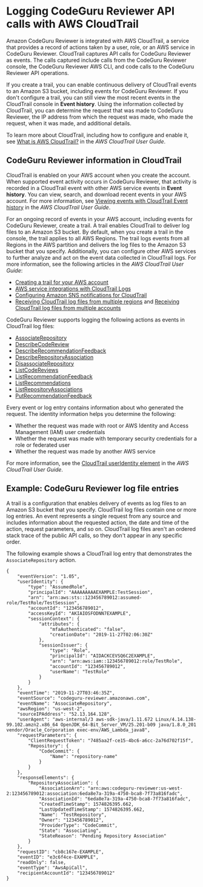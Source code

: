 # Logging CodeGuru Reviewer API calls with AWS CloudTrail<a name="logging-using-cloudtrail"></a>

Amazon CodeGuru Reviewer is integrated with AWS CloudTrail, a service that provides a record of actions taken by a user, role, or an AWS service in CodeGuru Reviewer\. CloudTrail captures API calls for CodeGuru Reviewer as events\. The calls captured include calls from the CodeGuru Reviewer console, the CodeGuru Reviewer AWS CLI, and code calls to the CodeGuru Reviewer API operations\. 

If you create a trail, you can enable continuous delivery of CloudTrail events to an Amazon S3 bucket, including events for CodeGuru Reviewer\. If you don't configure a trail, you can still view the most recent events in the CloudTrail console in **Event history**\. Using the information collected by CloudTrail, you can determine the request that was made to CodeGuru Reviewer, the IP address from which the request was made, who made the request, when it was made, and additional details\. 

To learn more about CloudTrail, including how to configure and enable it, see [What is AWS CloudTrail?](https://docs.aws.amazon.com/awscloudtrail/latest/userguide/cloudtrail-user-guide.html) in the *AWS CloudTrail User Guide*\.

## CodeGuru Reviewer information in CloudTrail<a name="codeguru-reviewer-info-in-cloudtrail"></a>

CloudTrail is enabled on your AWS account when you create the account\. When supported event activity occurs in CodeGuru Reviewer, that activity is recorded in a CloudTrail event with other AWS service events in **Event history**\. You can view, search, and download recent events in your AWS account\. For more information, see [Viewing events with CloudTrail Event history](https://docs.aws.amazon.com/awscloudtrail/latest/userguide/view-cloudtrail-events.html) in the *AWS CloudTrail User Guide*\. 

For an ongoing record of events in your AWS account, including events for CodeGuru Reviewer, create a trail\. A trail enables CloudTrail to deliver log files to an Amazon S3 bucket\. By default, when you create a trail in the console, the trail applies to all AWS Regions\. The trail logs events from all Regions in the AWS partition and delivers the log files to the Amazon S3 bucket that you specify\. Additionally, you can configure other AWS services to further analyze and act on the event data collected in CloudTrail logs\. For more information, see the following articles in the *AWS CloudTrail User Guide*: 
+ [Creating a trail for your AWS account](https://docs.aws.amazon.com/awscloudtrail/latest/userguide/cloudtrail-create-and-update-a-trail.html)
+ [AWS service integrations with CloudTrail Logs](https://docs.aws.amazon.com/awscloudtrail/latest/userguide/cloudtrail-aws-service-specific-topics.html#cloudtrail-aws-service-specific-topics-integrations)
+ [Configuring Amazon SNS notifications for CloudTrail](https://docs.aws.amazon.com/awscloudtrail/latest/userguide/getting_notifications_top_level.html)
+ [Receiving CloudTrail log files from multiple regions](https://docs.aws.amazon.com/awscloudtrail/latest/userguide/receive-cloudtrail-log-files-from-multiple-regions.html) and [Receiving CloudTrail log files from multiple accounts](https://docs.aws.amazon.com/awscloudtrail/latest/userguide/cloudtrail-receive-logs-from-multiple-accounts.html)

CodeGuru Reviewer supports logging the following actions as events in CloudTrail log files:
+ [AssociateRepository](https://docs.aws.amazon.com/codeguru/latest/reviewer-api/API_AssociateRepository.html)
+ [DescribeCodeReview](https://docs.aws.amazon.com/codeguru/latest/reviewer-api/API_DescribeCodeReview.html)
+ [DescribeRecommendationFeedback](https://docs.aws.amazon.com/codeguru/latest/reviewer-api/API_DescribeRecommendationFeedback.html)
+ [DescribeRepositoryAssociation](https://docs.aws.amazon.com/codeguru/latest/reviewer-api/API_DescribeRepositoryAssociation.html)
+ [DisassociateRepository](https://docs.aws.amazon.com/codeguru/latest/reviewer-api/API_DisassociateRepository.html)
+ [ListCodeReviews](https://docs.aws.amazon.com/codeguru/latest/reviewer-api/API_ListCodeReviews.html)
+ [ListRecommendationFeedback](https://docs.aws.amazon.com/codeguru/latest/reviewer-api/API_ListRecommendationFeedback.html)
+ [ListRecommendations](https://docs.aws.amazon.com/codeguru/latest/reviewer-api/API_ListRecommendations.html)
+ [ListRepositoryAssociations](https://docs.aws.amazon.com/codeguru/latest/reviewer-api/API_ListRepositoryAssociations.html)
+ [PutRecommendationFeedback](https://docs.aws.amazon.com/codeguru/latest/reviewer-api/API_PutRecommendationFeedback.html)

Every event or log entry contains information about who generated the request\. The identity information helps you determine the following: 
+ Whether the request was made with root or AWS Identity and Access Management \(IAM\) user credentials
+ Whether the request was made with temporary security credentials for a role or federated user
+ Whether the request was made by another AWS service

For more information, see the [CloudTrail userIdentity element](https://docs.aws.amazon.com/awscloudtrail/latest/userguide/cloudtrail-event-reference-user-identity.html) in the *AWS CloudTrail User Guide*\.

## Example: CodeGuru Reviewer log file entries<a name="understanding-codeguru-reviewer-entries"></a>

A trail is a configuration that enables delivery of events as log files to an Amazon S3 bucket that you specify\. CloudTrail log files contain one or more log entries\. An event represents a single request from any source and includes information about the requested action, the date and time of the action, request parameters, and so on\. CloudTrail log files aren't an ordered stack trace of the public API calls, so they don't appear in any specific order\.

The following example shows a CloudTrail log entry that demonstrates the `AssociateRepository` action\.

```
{
    "eventVersion": "1.05",
    "userIdentity": {
        "type": "AssumedRole",
        "principalId": "AAAAAAAAAEXAMPLE:TestSession",
        "arn": "arn:aws:sts::123456789012:assumed-role/TestRole/TestSession",
        "accountId": "123456789012",
        "accessKeyId": "AKIAIOSFODNN7EXAMPLE",
        "sessionContext": {
            "attributes": {
                "mfaAuthenticated": "false",
                "creationDate": "2019-11-27T02:06:30Z"
            },
            "sessionIssuer": {
                "type": "Role",
                "principalId": "AIDACKCEVSQ6C2EXAMPLE",
                "arn": "arn:aws:iam::123456789012:role/TestRole",
                "accountId": "123456789012",
                "userName": "TestRole"
            }
        }
    },
    "eventTime": "2019-11-27T03:46:35Z",
    "eventSource": "codeguru-reviewer.amazonaws.com",
    "eventName": "AssociateRepository",
    "awsRegion": "us-west-2",
    "sourceIPAddress": "52.13.164.128",
    "userAgent": "aws-internal/3 aws-sdk-java/1.11.672 Linux/4.14.138-99.102.amzn2.x86_64 OpenJDK_64-Bit_Server_VM/25.201-b09 java/1.8.0_201 vendor/Oracle_Corporation exec-env/AWS_Lambda_java8",
    "requestParameters": {
        "ClientRequestToken": "7485aa2f-ce15-4bc6-a6cc-2a76d702f15f",
        "Repository": {
            "CodeCommit": {
                "Name": "repository-name"
            }
        }
    },
    "responseElements": {
        "RepositoryAssociation": {
            "AssociationArn": "arn:aws:codeguru-reviewer:us-west-2:123456789012:association:6eda8e7a-319a-4750-bca8-7f73a816fadc",
            "AssociationId": "6eda8e7a-319a-4750-bca8-7f73a816fadc",
            "CreatedTimeStamp": 1574826395.662,
            "LastUpdatedTimeStamp": 1574826395.662,
            "Name": "TestRepository",
            "Owner": "123456789012",
            "ProviderType": "CodeCommit",
            "State": "Associating",
            "StateReason": "Pending Repository Association"
        }
    },
    "requestID": "cb8c167e-EXAMPLE",
    "eventID": "e3c6f4ce-EXAMPLE",
    "readOnly": false,
    "eventType": "AwsApiCall",
    "recipientAccountId": "123456789012"
}
```